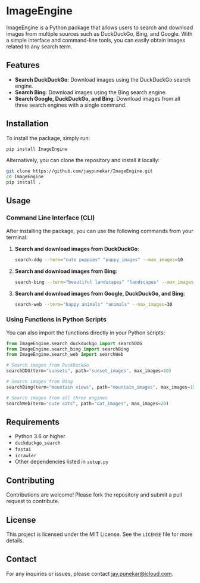 # ImageEngine

ImageEngine is a Python package that allows users to search and download images from multiple sources such as DuckDuckGo, Bing, and Google. With a simple interface and command-line tools, you can easily obtain images related to any search term.

## Features

- **Search DuckDuckGo**: Download images using the DuckDuckGo search engine.
- **Search Bing**: Download images using the Bing search engine.
- **Search Google, DuckDuckGo, and Bing**: Download images from all three search engines with a single command.

## Installation

To install the package, simply run:


```bash
pip install ImageEngine
```

Alternatively, you can clone the repository and install it locally:

```bash
git clone https://github.com/jaypunekar/ImageEngine.git
cd ImageEngine
pip install .
```

## Usage

### Command Line Interface (CLI)

After installing the package, you can use the following commands from your terminal:

1. **Search and download images from DuckDuckGo**:

   ```bash
   search-ddg --term="cute puppies" "puppy_images" --max_images=10
   ```

2. **Search and download images from Bing**:

   ```bash
   search-bing --term="beautiful landscapes" "landscapes" --max_images=20
   ```

3. **Search and download images from Google, DuckDuckGo, and Bing**:

   ```bash
   search-web --term="happy animals" "animals" --max_images=30
   ```

### Using Functions in Python Scripts

You can also import the functions directly in your Python scripts:

```python
from ImageEngine.search_duckduckgo import searchDDG
from ImageEngine.search_bing import searchBing
from ImageEngine.search_web import searchWeb

# Search images from DuckDuckGo
searchDDG(term="sunsets", path="sunset_images", max_images=10)

# Search images from Bing
searchBing(term="mountain views", path="mountain_images", max_images=15)

# Search images from all three engines
searchWeb(term="cute cats", path="cat_images", max_images=20)
```

## Requirements

- Python 3.6 or higher
- `duckduckgo_search`
- `fastai`
- `icrawler`
- Other dependencies listed in `setup.py`

## Contributing

Contributions are welcome! Please fork the repository and submit a pull request to contribute.

## License

This project is licensed under the MIT License. See the `LICENSE` file for more details.

## Contact

For any inquiries or issues, please contact [jay.punekar@icloud.com](mailto:jay.punekar@icloud.com).
```
